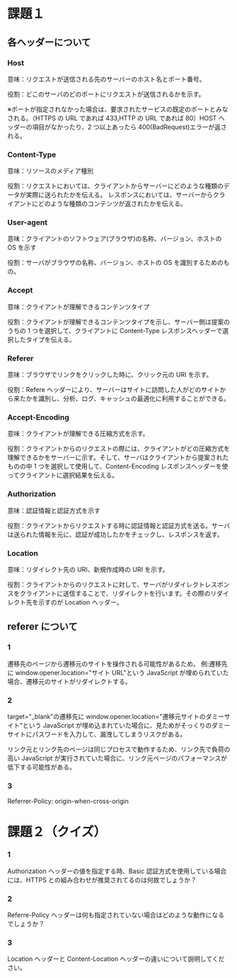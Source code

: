 # 課題１

## 各ヘッダーについて

### Host

意味：リクエストが送信される先のサーバーのホスト名とポート番号。

役割：どこのサーバのどのポートにリクエストが送信されるかを示す。

※ポートが指定されなかった場合は、要求されたサービスの既定のポートとみなされる。（HTTPS の URL であれば 433,HTTP の URL であれば 80）HOST ヘッダーの項目がなかったり、2 つ以上あったら 400(BadRequest)エラーが返される。

### Content-Type

意味：リソースのメディア種別

役割：リクエストにおいては、クライアントからサーバーにどのような種類のデータが実際に送られたかを伝える。
レスポンスにおいては、サーバーからクライアントにどのような種類のコンテンツが返されたかを伝える。

### User-agent

意味：クライアントのソフトウェア(ブラウザ)の名称、バージョン、ホストの OS を示す

役割：サーバがブラウザの名称、バージョン、ホストの OS を識別するためのもの。

### Accept

意味：クライアントが理解できるコンテンツタイプ

役割：クライアントが理解できるコンテンツタイプを示し、サーバー側は提案のうちの 1 つを選択して、クライアントに Content-Type レスポンスヘッダーで選択したタイプを伝える。

### Referer

意味：ブラウザでリンクをクリックした時に、クリック元の URI を示す。

役割：Refere ヘッダーにより、サーバーはサイトに訪問した人がどのサイトから来たかを識別し、分析、ログ、キャッシュの最適化に利用することができる。

### Accept-Encoding

意味：クライアントが理解できる圧縮方式を示す。

役割：クライアントからのリクエストの際には、クライアントがどの圧縮方式を理解できるかをサーバーに示す。そして、サーバはクライアントから提案されたものの中 1 つを選択して使用して、Content-Encoding レスポンスヘッダーを使ってクライアントに選択結果を伝える。

### Authorization

意味：認証情報と認証方式を示す

役割：クライアントからリクエストする時に認証情報と認証方式を送る。サーバは送られた情報を元に、認証が成功したかをチェックし、レスポンスを返す。

### Location

意味：リダイレクト先の URI、新規作成時の URI を示す。

役割：クライアントからのリクエストに対して、サーバがリダイレクトレスポンスをクライアントに送信することで、リダイレクトを行います。その際のリダイレクト先を示すのが Location ヘッダー。

## referer について

### 1

遷移先のページから遷移元のサイトを操作される可能性があるため。
例:遷移先に window.opener.location="サイト URL"という JavaScript が埋められていた場合、遷移元のサイトがリダイレクトする。

### 2

target="\_blank"の遷移先に window.opener.location="遷移元サイトのダミーサイト"という JavaScript が埋め込まれていた場合に、見ためがそっくりのダミーサイトにパスワードを入力して、漏洩してしまうリスクがある。

リンク元とリンク先のページは同じプロセスで動作するため、リンク先で負荷の高い JavaScript が実行されていた場合に、リンク元ページのパフォーマンスが低下する可能性がある。

### 3

Referrer-Policy: origin-when-cross-origin

# 課題２（クイズ）

### 1

Authorization ヘッダーの値を指定する時、Basic 認証方式を使用している場合には、HTTPS との組み合わせが推奨されてるのは何故でしょうか？

### 2

Referre-Policy ヘッダーは何も指定されていない場合はどのような動作になるでしょうか？

### 3

Location ヘッダーと Content-Location ヘッダーの違いについて説明してください。
